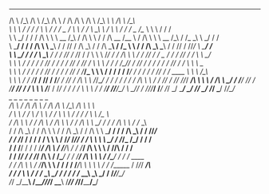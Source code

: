 
 _        _          _      _                  _          _               _            _      _                  _    _        _       
/\ \     /\_\       /\ \   /\_\               /\ \       / /\            /\ \         /\ \   /\_\               _\ \ /\ \     /\_\     
\ \ \   / / /      /  \ \ / / /         _    /  \ \     / /  \           \_\ \       /  \ \ / / /         _    /\__ \\ \ \   / / /     
 \ \ \_/ / /      / /\ \ \\ \ \__      /\_\ / /\ \ \   / / /\ \__        /\__ \     / /\ \ \\ \ \__      /\_\ / /_ \_\\ \ \_/ / /      
  \ \___/ /      / / /\ \ \\ \___\    / / // / /\ \_\ / / /\ \___\      / /_ \ \   / / /\ \_\\ \___\    / / // / /\/_/ \ \___/ /       
   \ \ \_/      / / /  \ \_\\__  /   / / // / /_/ / / \ \ \ \/___/     / / /\ \ \ / / /_/ / / \__  /   / / // / /       \ \ \_/        
    \ \ \      / / /   / / // / /   / / // / /__\/ /   \ \ \          / / /  \/_// / /__\/ /  / / /   / / // / /         \ \ \     _   
     \ \ \    / / /   / / // / /   / / // / /_____/_    \ \ \        / / /      / / /_____/  / / /   / / // / / ____      \ \ \  /\_\  
      \ \ \  / / /___/ / // / /___/ / // / /\ \ \ /_/\__/ / /       / / /      / / /\ \ \   / / /___/ / // /_/_/ ___/\     \ \ \ \/ /\ 
       \ \_\/ / /____\/ // / /____\/ // / /  \ \ \\ \/___/ /       /_/ /      / / /  \ \ \ / / /____\/ //_______/\__\/      \ \_\/_/ / 
        \/_/\/_________/ \/_________/ \/_/    \_\/ \_____\/        \_\/       \/_/    \_\/ \/_________/ \_______\/           \/_/\_\/  
         _           _                   _          _    _        _          _            _                                            
        /\ \        / /\                /\ \       / /\ /\ \     /\_\       /\ \         _\ \                                          
       /  \ \      / /  \              /  \ \     / /  \\ \ \   / / /      /  \ \       /\__ \                                         
      / /\ \ \    / / /\ \            / /\ \ \   / / /\ \\ \ \_/ / /      / /\ \ \     / /_ \_\                                        
     / / /\ \_\  / / /\ \ \          / / /\ \_\ / / /\ \ \\ \___/ /      / / /\ \_\   / / /\/_/                                        
    / / /_/ / / / / /  \ \ \        / /_/_ \/_// / /  \ \ \\ \ \_/      / /_/_ \/_/  / / /                                             
   / / /__\/ / / / /___/ /\ \      / /____/\  / / /___/ /\ \\ \ \      / /____/\    / / /                                              
  / / /_____/ / / /_____/ /\ \    / /\____\/ / / /_____/ /\ \\ \ \    / /\____\/   / / / ____                                          
 / / /\ \ \  / /_________/\ \ \  / / /      / /_________/\ \ \\ \ \  / / /______  / /_/_/ ___/\                                        
/ / /  \ \ \/ / /_       __\ \_\/ / /      / / /_       __\ \_\\ \_\/ / /_______\/_______/\__\/                                        
\/_/    \_\/\_\___\     /____/_/\/_/       \_\___\     /____/_/ \/_/\/__________/\_______\/                                            
                                                                                                                                       
                                     
                                                                                                                                       

